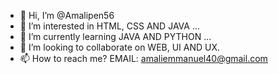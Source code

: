 - 👋 Hi, I’m @Amalipen56
- 👀 I’m interested in HTML, CSS AND JAVA ...
- 🌱 I’m currently learning JAVA AND PYTHON ...
- 💞️ I’m looking to collaborate on WEB, UI AND UX.
- 📫 How to reach me? EMAIL: amaliemmanuel40@gmail.com 

<!---
Amalipen56/Amalipen56 is a ✨ special ✨ repository because its `README.md` (this file) appears on your GitHub profile.
You can click the Preview link to take a look at your changes.
--->
